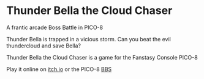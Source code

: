 # Thunder Bella the Cloud Chaser

A frantic arcade Boss Battle in PICO-8

Thunder Bella is trapped in a vicious storm. Can you beat the evil thundercloud and save Bella?

Thunder Bella the Cloud Chaser is a game for the Fanstasy Console PICO-8

Play it online on [itch.io](https://evilpaper.itch.io/thunder-bella-the-cloud-chaser) or the PICO-8 [BBS](https://www.lexaloffle.com/bbs/?pid=39048#p)
